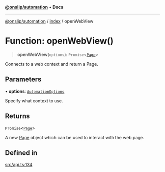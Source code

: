 [**@onslip/automation**](../../README.md) • **Docs**

***

[@onslip/automation](../../README.md) / [index](../README.md) / openWebView

# Function: openWebView()

> **openWebView**(`options`): `Promise`\<[`Page`](../classes/Page.md)\>

Connects to a web context and return a Page.

## Parameters

• **options**: [`AutomationOptions`](../interfaces/AutomationOptions.md)

Specify what context to use.

## Returns

`Promise`\<[`Page`](../classes/Page.md)\>

A new [Page](../classes/Page.md) object which can be used to interact with the web page.

## Defined in

[src/api.ts:134](https://github.com/Onslip/automation/blob/13befc40996d96bb2935315b372b921212adc8b4/src/api.ts#L134)
